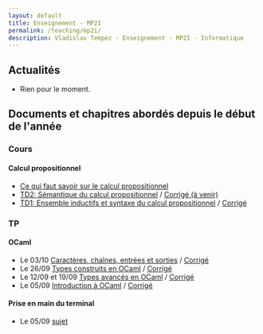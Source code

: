 ```yaml
---
layout: default
title: Enseignement - MP2I
permalink: /teaching/mp2i/
description: Vladislav Tempez - Enseignement - MP2I - Informatique 
---
```

## Actualités
- Rien pour le moment.

## Documents et chapitres abordés depuis le début de l'année

### Cours

#### Calcul propositionnel
- [Ce qui faut savoir sur le calcul propositionnel](https://nc-lycees.netocentre.fr/s/KwZCjsorqBw7TGQ)
- [TD2: Sémantique du calcul propositionnel](https://nc-lycees.netocentre.fr/s/JQeAGrgzxkR4axz) / [Corrigé (à venir)]()
- [TD1: Ensemble inductifs et syntaxe du calcul propositionnel](https://nc-lycees.netocentre.fr/s/M3pzHQJyNSm3Egy) / [Corrigé](https://nc-lycees.netocentre.fr/s/6kcK8T9yiGQ6oQm)

### TP

#### OCaml
- Le 03/10 [Caractères, chaînes, entrées et sorties](https://nc-lycees.netocentre.fr/s/tqay8X4RBwDQRH3) / [Corrigé](https://nc-lycees.netocentre.fr/s/Sd68EsiYc8E6K3p)
- Le 26/09 [Types construits en OCaml](https://nc-lycees.netocentre.fr/s/Z8g4Zw34QaDdx3d) / [Corrigé](https://nc-lycees.netocentre.fr/s/YyetAsRFG5qbtPx)
- Le 12/09 et 19/09 [Types avancés en OCaml](https://nc-lycees.netocentre.fr/s/DCkseTCmWJL4jjY) / [Corrigé](https://nc-lycees.netocentre.fr/s/krHkoti3eqBzF5L)
- Le 05/09 [Introduction à OCaml](https://nc-lycees.netocentre.fr/s/nNn6dFokSw6ifDJ) /  [Corrigé](https://nc-lycees.netocentre.fr/s/ZydDWQrRXtDpomt)

#### Prise en main du terminal
- Le 05/09 [sujet](https://nc-lycees.netocentre.fr/s/WXQyBHjADspJ8Xk)
